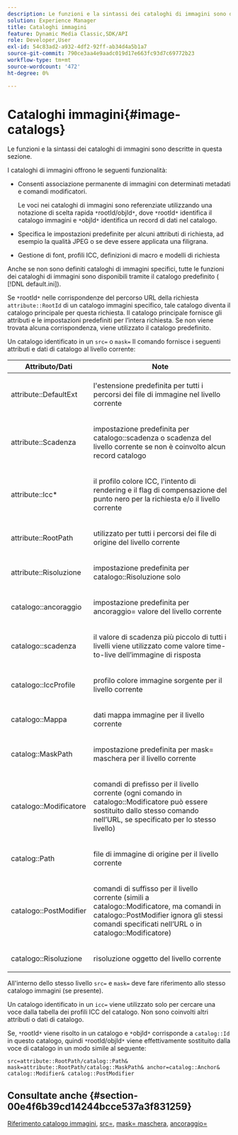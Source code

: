 ```yaml
---
description: Le funzioni e la sintassi dei cataloghi di immagini sono descritte in questa sezione.
solution: Experience Manager
title: Cataloghi immagini
feature: Dynamic Media Classic,SDK/API
role: Developer,User
exl-id: 54c83ad2-a932-4df2-92ff-ab34d4a5b1a7
source-git-commit: 790ce3aa4e9aadc019d17e663fc93d7c69772b23
workflow-type: tm+mt
source-wordcount: '472'
ht-degree: 0%

---
```


# Cataloghi immagini{#image-catalogs}

Le funzioni e la sintassi dei cataloghi di immagini sono descritte in questa sezione.

I cataloghi di immagini offrono le seguenti funzionalità:

* Consenti associazione permanente di immagini con determinati metadati e comandi modificatori.

   Le voci nei cataloghi di immagini sono referenziate utilizzando una notazione di scelta rapida `*`rootId/objId`*`, dove `*`rootId`*` identifica il catalogo immagini e `*`objId`*` identifica un record di dati nel catalogo.
* Specifica le impostazioni predefinite per alcuni attributi di richiesta, ad esempio la qualità JPEG o se deve essere applicata una filigrana.
* Gestione di font, profili ICC, definizioni di macro e modelli di richiesta

Anche se non sono definiti cataloghi di immagini specifici, tutte le funzioni dei cataloghi di immagini sono disponibili tramite il catalogo predefinito ( [!DNL default.ini]).

Se `*`rootId`*` nelle corrispondenze del percorso URL della richiesta `attribute::RootId` di un catalogo immagini specifico, tale catalogo diventa il catalogo principale per questa richiesta. Il catalogo principale fornisce gli attributi e le impostazioni predefiniti per l’intera richiesta. Se non viene trovata alcuna corrispondenza, viene utilizzato il catalogo predefinito.

Un catalogo identificato in un `src=` o `mask=` Il comando fornisce i seguenti attributi e dati di catalogo al livello corrente:

<table id="table_D3FA66EA5D054745900DE5A120885AA8"> 
 <thead> 
  <tr> 
   <th class="entry"> <b> Attributo/Dati</b> </th> 
   <th class="entry"> <b> Note</b> </th> 
  </tr> 
 </thead>
 <tbody> 
  <tr> 
   <td> <p> <span class="codeph"> attribute::DefaultExt</span> </p> </td> 
   <td> <p> l'estensione predefinita per tutti i percorsi dei file di immagine nel livello corrente </p> </td> 
  </tr> 
  <tr> 
   <td> <p> <span class="codeph"> attribute::Scadenza</span> </p> </td> 
   <td> <p> impostazione predefinita per <span class="codeph"> catalogo::scadenza</span> o scadenza del livello corrente se non è coinvolto alcun record catalogo </p> </td> 
  </tr> 
  <tr> 
   <td> <p> <span class="codeph"> attribute::Icc*</span> </p> </td> 
   <td> <p> il profilo colore ICC, l'intento di rendering e il flag di compensazione del punto nero per la richiesta e/o il livello corrente </p> </td> 
  </tr> 
  <tr> 
   <td> <p> <span class="codeph"> attribute::RootPath</span> </p> </td> 
   <td> <p> utilizzato per tutti i percorsi dei file di origine del livello corrente </p> </td> 
  </tr> 
  <tr> 
   <td> <p> <span class="codeph"> attribute::Risoluzione</span> </p> </td> 
   <td> <p> impostazione predefinita per <span class="codeph"> catalogo::Risoluzione</span> solo </p> </td> 
  </tr> 
  <tr> 
   <td> <p> <span class="codeph"> catalogo::ancoraggio</span> </p> </td> 
   <td> <p> impostazione predefinita per <span class="codeph"> ancoraggio=</span> valore del livello corrente </p> </td> 
  </tr> 
  <tr> 
   <td> <p> <span class="codeph"> catalogo::scadenza</span> </p> </td> 
   <td> <p> il valore di scadenza più piccolo di tutti i livelli viene utilizzato come valore time-to-live dell’immagine di risposta </p> </td> 
  </tr> 
  <tr> 
   <td> <p> <span class="codeph"> catalogo::IccProfile</span> </p> </td> 
   <td> <p> profilo colore immagine sorgente per il livello corrente </p> </td> 
  </tr> 
  <tr> 
   <td> <p> <span class="codeph"> catalogo::Mappa</span> </p> </td> 
   <td> <p> dati mappa immagine per il livello corrente </p> </td> 
  </tr> 
  <tr> 
   <td> <p> <span class="codeph"> catalog::MaskPath</span> </p> </td> 
   <td> <p> impostazione predefinita per <span class="codeph"> mask= maschera</span> per il livello corrente </p> </td> 
  </tr> 
  <tr> 
   <td> <p> <span class="codeph"> catalogo::Modificatore</span> </p> </td> 
   <td> <p> comandi di prefisso per il livello corrente (ogni comando in <span class="codeph"> catalogo::Modificatore</span> può essere sostituito dallo stesso comando nell’URL, se specificato per lo stesso livello) </p> </td> 
  </tr> 
  <tr> 
   <td> <p> <span class="codeph"> catalog::Path</span> </p> </td> 
   <td> <p> file di immagine di origine per il livello corrente </p> </td> 
  </tr> 
  <tr> 
   <td> <p> <span class="codeph"> catalogo::PostModifier</span> </p> </td> 
   <td> <p> comandi di suffisso per il livello corrente (simili a <span class="codeph"> catalogo::Modificatore</span>, ma comandi in <span class="codeph"> catalogo::PostModifier</span> ignora gli stessi comandi specificati nell’URL o in <span class="codeph"> catalogo::Modificatore</span>) </p> </td> 
  </tr> 
  <tr> 
   <td> <p> <span class="codeph"> catalogo::Risoluzione</span> </p> </td> 
   <td> <p> risoluzione oggetto del livello corrente </p> </td> 
  </tr> 
 </tbody> 
</table>

All&#39;interno dello stesso livello `src=` e `mask=` deve fare riferimento allo stesso catalogo immagini (se presente).

Un catalogo identificato in un `icc=` viene utilizzato solo per cercare una voce dalla tabella dei profili ICC del catalogo. Non sono coinvolti altri attributi o dati di catalogo.

Se, `*`rootId`*` viene risolto in un catalogo e `*`objId`*` corrisponde a `catalog::Id` in questo catalogo, quindi `*`rootId/objId`*` viene effettivamente sostituito dalla voce di catalogo in un modo simile al seguente:

`src=attribute::RootPath/catalog::Path& mask=attribute::RootPath/catalog::MaskPath& anchor=catalog::Anchor& catalog::Modifier& catalog::PostModifier`

## Consultate anche {#section-00e4f6b39cd14244bcce537a3f831259}

[Riferimento catalogo immagini](../../../../../is-api/image-catalog/image-serving-api-ref/c-image-catalog-reference/c-overview/c-overview.md#concept-9ce2b6a133de45f783e95cabc5810ac3), [src=](../../../../../is-api/http-ref/image-serving-api-ref/c-http-protocol-reference/c-command-reference/r-src.md#reference-f6506637778c4c69bf106a7924a91ab1), [mask= maschera](../../../../../is-api/http-ref/image-serving-api-ref/c-http-protocol-reference/c-command-reference/r-mask.md#reference-922254e027404fb890b850e2723ee06e), [ancoraggio=](../../../../../is-api/http-ref/image-serving-api-ref/c-http-protocol-reference/c-command-reference/r-anchor.md#reference-6661e548ab284b82828d8d94c8ddeb7c)

